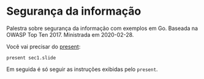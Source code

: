 # Segurança da informação

Palestra sobre segurança da informação com exemplos em Go. Baseada na OWASP Top Ten 2017. Ministrada em 2020-02-28.

Você vai precisar do [present](https://pkg.go.dev/golang.org/x/tools/present?tab=doc):

```
present sec1.slide
```

Em seguida é só seguir as instruções exibidas pelo `present`.